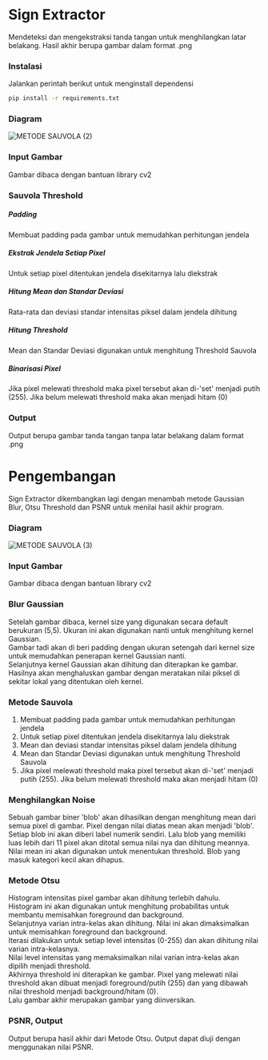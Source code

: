 # Sign Extractor
  Mendeteksi dan mengekstraksi tanda tangan untuk menghilangkan latar belakang. Hasil akhir berupa gambar dalam format .png

### Instalasi
  Jalankan perintah berikut untuk menginstall dependensi
```bash
pip install -r requirements.txt
```

### Diagram

![METODE SAUVOLA (2)](https://github.com/MuhammadMiftaa/Sign-Extractor-NoLib/assets/163877047/c43a83a2-12c6-488d-a603-b13d45f2551e)

### Input Gambar
Gambar dibaca dengan bantuan library cv2

### Sauvola Threshold
  ##### Padding  
  Membuat padding pada gambar untuk memudahkan perhitungan jendela
  ##### Ekstrak Jendela Setiap Pixel
  Untuk setiap pixel ditentukan jendela disekitarnya lalu diekstrak
  ##### Hitung Mean dan Standar Deviasi
  Rata-rata dan deviasi standar intensitas piksel dalam jendela dihitung 
  ##### Hitung Threshold
  Mean dan Standar Deviasi digunakan untuk menghitung Threshold Sauvola
  ##### Binarisasi Pixel
  Jika pixel melewati threshold maka pixel tersebut akan di-'set' menjadi putih (255). Jika belum melewati threshold maka akan menjadi hitam (0)

### Output
  Output berupa gambar tanda tangan tanpa latar belakang dalam format .png

# Pengembangan
  Sign Extractor dikembangkan lagi dengan menambah metode Gaussian Blur, Otsu Threshold dan PSNR untuk menilai hasil akhir program.

### Diagram
![METODE SAUVOLA (3)](https://github.com/MuhammadMiftaa/Sign-Extractor-NoLib/assets/163877047/13fad650-23ff-4c78-9ae1-eb55b72d9a68)

### Input Gambar
  Gambar dibaca dengan bantuan library cv2
### Blur Gaussian
 Setelah gambar dibaca, kernel size yang digunakan secara default berukuran (5,5). Ukuran ini akan digunakan nanti untuk menghitung kernel Gaussian.\
  Gambar tadi akan di beri padding dengan ukuran setengah dari kernel size untuk memudahkan penerapan kernel Gaussian nanti.\
  Selanjutnya kernel Gaussian akan dihitung dan diterapkan ke gambar. Hasilnya akan menghaluskan gambar dengan meratakan nilai piksel di sekitar lokal 
  yang ditentukan oleh kernel.
  
### Metode Sauvola 
  1. Membuat padding pada gambar untuk memudahkan perhitungan jendela
  2. Untuk setiap pixel ditentukan jendela disekitarnya lalu diekstrak
  3. Mean dan deviasi standar intensitas piksel dalam jendela dihitung 
  4. Mean dan Standar Deviasi digunakan untuk menghitung Threshold Sauvola
  5. Jika pixel melewati threshold maka pixel tersebut akan di-'set' menjadi putih (255). Jika belum melewati threshold maka akan menjadi hitam (0)
  
### Menghilangkan Noise
  Sebuah gambar biner 'blob' akan dihasilkan dengan menghitung mean dari semua pixel di gambar. Pixel dengan nilai diatas mean akan menjadi 'blob'.\
  Setiap blob ini akan diberi label numerik sendiri. Lalu blob yang memiliki luas lebih dari 11 pixel akan ditotal semua nilai nya dan dihitung meannya.\
  Nilai mean ini akan digunakan untuk menentukan threshold. Blob yang masuk kategori kecil akan dihapus.
  
### Metode Otsu
  Histogram intensitas pixel gambar akan dihitung terlebih dahulu.\
  Histogram ini akan digunakan untuk menghitung probabilitas untuk membantu memisahkan foreground dan background.\
  Selanjutnya varian intra-kelas akan dihitung. Nilai ini akan dimaksimalkan untuk memisahkan foreground dan background.\
  Iterasi dilakukan untuk setiap level intensitas (0-255) dan akan dihitung nilai varian intra-kelasnya.\
  Nilai level intensitas yang memaksimalkan nilai varian intra-kelas akan dipilih menjadi threshold.\
  Akhirnya threshold ini diterapkan ke gambar. Pixel yang melewati nilai threshold akan dibuat menjadi foreground/putih (255) dan yang dibawah nilai threshold menjadi background/hitam (0).\
  Lalu gambar akhir merupakan gambar yang diinversikan.
  
### PSNR, Output
  Output berupa hasil akhir dari Metode Otsu. Output dapat diuji dengan menggunakan nilai PSNR.
